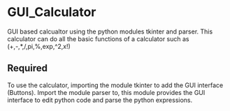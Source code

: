 # GUI_Calculator
GUI based calcualtor using the python modules tkinter and parser. This calculator can do all the basic functions of a calculator such as (+,-,*,/,pi,%,exp,^2,x!)

## Required
To use the calculator, importing the module tkinter to add the GUI interface (Buttons). Import the module parser to, this module provides the GUI interface to edit python code and parse the python expressions.


